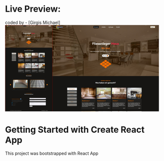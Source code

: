 # Live Preview: 

coded by - [Girgis Michael]
![](/fliesen.jpg)

# Getting Started with Create React App

This project was bootstrapped with React App


